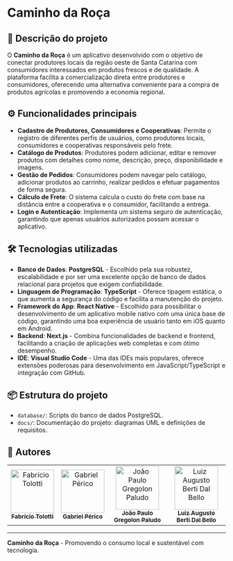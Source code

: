 # Caminho da Roça

## 📄 Descrição do projeto
O **Caminho da Roça** é um aplicativo desenvolvido com o objetivo de conectar produtores locais da região oeste de Santa Catarina com consumidores interessados em produtos frescos e de qualidade. A plataforma facilita a comercialização direta entre produtores e consumidores, oferecendo uma alternativa conveniente para a compra de produtos agrícolas e promovendo a economia regional.

## ⚙️ Funcionalidades principais
- **Cadastro de Produtores, Consumidores e Cooperativas**: Permite o registro de diferentes perfis de usuários, como produtores locais, consumidores e cooperativas responsáveis pelo frete.
- **Catálogo de Produtos**: Produtores podem adicionar, editar e remover produtos com detalhes como nome, descrição, preço, disponibilidade e imagens.
- **Gestão de Pedidos**: Consumidores podem navegar pelo catálogo, adicionar produtos ao carrinho, realizar pedidos e efetuar pagamentos de forma segura.
- **Cálculo de Frete**: O sistema calcula o custo do frete com base na distância entre a cooperativa e o consumidor, facilitando a entrega.
- **Login e Autenticação**: Implementa um sistema seguro de autenticação, garantindo que apenas usuários autorizados possam acessar o aplicativo.

## 🛠️ Tecnologias utilizadas
- **Banco de Dados**: **PostgreSQL** - Escolhido pela sua robustez, escalabilidade e por ser uma excelente opção de banco de dados relacional para projetos que exigem confiabilidade.
- **Linguagem de Programação**: **TypeScript** - Oferece tipagem estática, o que aumenta a segurança do código e facilita a manutenção do projeto.
- **Framework do App**: **React Native** - Escolhido para possibilitar o desenvolvimento de um aplicativo mobile nativo com uma única base de código, garantindo uma boa experiência de usuário tanto em iOS quanto em Android.
- **Backend**: **Next.js** - Combina funcionalidades de backend e frontend, facilitando a criação de aplicações web completas e com ótimo desempenho.
- **IDE**: **Visual Studio Code** - Uma das IDEs mais populares, oferece extensões poderosas para desenvolvimento em JavaScript/TypeScript e integração com GitHub.

## 📦 Estrutura do projeto
- `database/`: Scripts do banco de dados PostgreSQL.
- `docs/`: Documentação do projeto: diagramas UML e definições de requisitos.

##  👥  Autores

<table>
    <tr>        
        <td align="center">
            <a href="https://github.com/FabricioTolotti">
                <img src="https://avatars.githubusercontent.com/u/115595662?v=4" width="100px;" alt="Fabrício Tolotti"/>
                <br>
                <sub>
                    <b>Fabrício Tolotti</b>
                </sub>
            </a>
        </td>
        <td align="center">
            <a href="https://github.com/gabrielperico">
                <img src="https://avatars.githubusercontent.com/u/49540363?v=4" width="100px;" alt="Gabriel Périco"/>
                <br>
                <sub>
                    <b>Gabriel Périco</b>
                </sub>
            </a>
        </td>
        <td align="center">
            <a href="https://github.com/joaopaludo">
                <img src="https://avatars.githubusercontent.com/u/72082760?v=4" width="100px;" alt="João Paulo Gregolon Paludo"/>
                <br>
                <sub>
                    <b>João Paulo Gregolon Paludo</b>
                </sub>
            </a>
        </td>
        <td align="center">
            <a href="https://github.com/LuizAugustoBertiDalBello">
                <img src="https://avatars.githubusercontent.com/u/116124183?v=4" width="100px;" alt="Luiz Augusto Berti Dal Bello"/>
                <br>
                <sub>
                    <b>Luiz Augusto Berti Dal Bello</b>
                </sub>
            </a>
        </td>
    </tr>
</table>

---

**Caminho da Roça** - Promovendo o consumo local e sustentável com tecnologia.
